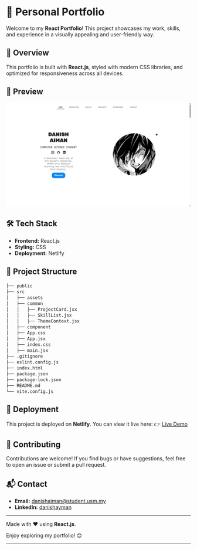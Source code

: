 # 🚀 Personal Portfolio

Welcome to my **React Portfolio**! This project showcases my work, skills, and experience in a visually appealing and user-friendly way.

## 📝 Overview
This portfolio is built with **React.js**, styled with modern CSS libraries, and optimized for responsiveness across all devices.

## 📸 Preview
![Portfolio Preview](./src/assets/screenshot.png)

## 🛠️ Tech Stack
- **Frontend:** React.js
- **Styling:** CSS
- **Deployment:** Netlify

## 📂 Project Structure
```
├── public
├── src
│   ├── assets
│   ├── common
│   │   ├── ProjectCard.jsx
│   │   ├── SkillList.jsx
│   │   ├── ThemeContext.jsx
│   ├── component
│   ├── App.css
│   ├── App.jsx
│   ├── index.css
│   ├── main.jsx
├── .gitignore
├── eslint.config.js
├── index.html
├── package.json
├── package-lock.json
├── README.md
└── vite.config.js
```

## 🚀 Deployment
This project is deployed on **Netlify**. You can view it live here:
👉 [Live Demo](https://danishaiman.com)

## 🤝 Contributing
Contributions are welcome! If you find bugs or have suggestions, feel free to open an issue or submit a pull request.

## 📬 Contact
- **Email:** danishaiman@student.usm.my
- **LinkedIn:** [danishayman](https://www.linkedin.com/in/danishayman/)



---
Made with ❤️ using **React.js**.

Enjoy exploring my portfolio! 😊

---
